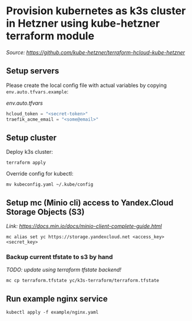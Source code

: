 # Provision kubernetes as k3s cluster in Hetzner using kube-hetzner terraform module

*Source: https://github.com/kube-hetzner/terraform-hcloud-kube-hetzner*

## Setup servers

Please create the local config file with actual variables by copying `env.auto.tfvars.example`:

*env.auto.tfvars*

```terraform
hcloud_token = "<secret-token>"
traefik_acme_email = "<some@email>"
```

## Setup cluster

Deploy k3s cluster:

```shell
terraform apply
```

Override config for kubectl:

```shell
mv kubeconfig.yaml ~/.kube/config
```


## Setup mc (Minio cli) access to Yandex.Cloud Storage Objects (S3)

*Link: https://docs.min.io/docs/minio-client-complete-guide.html*

```shell
mc alias set yc https://storage.yandexcloud.net <access_key> <secret_key>
```


### Backup current tfstate to s3 by hand

*TODO: update using terraform tfstate backend!*

```shell
mc cp terraform.tfstate yc/k3s-terraform/terraform.tfstate
```

## Run example nginx service

```shell
kubectl apply -f example/nginx.yaml
```